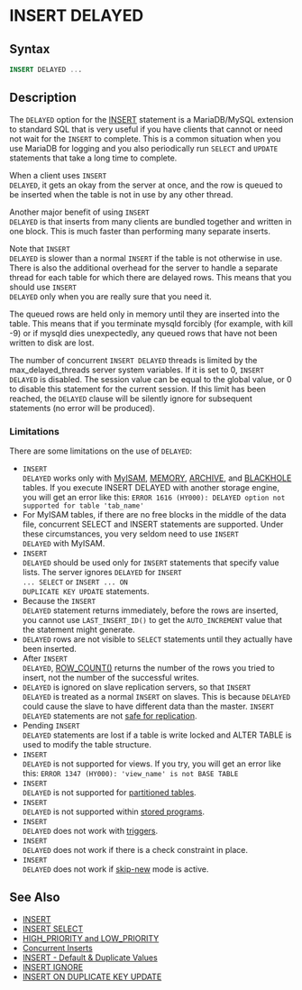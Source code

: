 # INSERT DELAYED

## Syntax

```sql
INSERT DELAYED ...
```

## Description

The <code class="highlight fixed" style="white-space:pre-wrap">DELAYED</code> option for the [INSERT](/sql-statements-structure/sql-statements/data-manipulation/inserting-loading-data/insert)
statement is a MariaDB/MySQL extension to standard SQL that is very useful if you have
clients that cannot or need not wait for the <code class="highlight fixed" style="white-space:pre-wrap">INSERT</code> to
complete. This is a common situation when you use MariaDB for logging and you
also periodically run <code class="highlight fixed" style="white-space:pre-wrap">SELECT</code> and <code class="highlight fixed" style="white-space:pre-wrap">UPDATE</code>
statements that take a long time to complete.

When a client uses <code class="highlight fixed" style="white-space:pre-wrap">INSERT DELAYED</code>, it gets an okay from the
server at once, and the row is queued to be inserted when the table is not in
use by any other thread.

Another major benefit of using <code class="highlight fixed" style="white-space:pre-wrap">INSERT DELAYED</code> is that
inserts from many clients are bundled together and written in one block. This
is much faster than performing many separate inserts.

Note that <code class="highlight fixed" style="white-space:pre-wrap">INSERT DELAYED</code> is slower than a normal
 <code class="highlight fixed" style="white-space:pre-wrap">INSERT</code> if the table is not otherwise in use. There is also
the additional overhead for the server to handle a separate thread for each
table for which there are delayed rows. This means that you should use
<code class="highlight fixed" style="white-space:pre-wrap">INSERT DELAYED</code> only when you are really sure that you need
it.

The queued rows are held only in memory until they are inserted into the table.
This means that if you terminate mysqld forcibly (for example, with kill -9) or
if mysqld dies unexpectedly, any queued rows that have not been written to disk
are lost.

The number of concurrent `INSERT DELAYED` threads is limited by the <a undefined>max_delayed_threads</a> server system variables. If it is set to 0, `INSERT DELAYED` is disabled. The session value can be equal to the global value, or 0 to disable this statement for the current session. If this limit has been reached, the `DELAYED` clause will be silently ignore for subsequent statements (no error will be produced).

### Limitations

There are some limitations on the use of <code class="highlight fixed" style="white-space:pre-wrap">DELAYED</code>:

- <code class="highlight fixed" style="white-space:pre-wrap">INSERT DELAYED</code> works only with [MyISAM](/columns-storage-engines-and-plugins/storage-engines/myisam-storage-engine), [MEMORY](/replication/optimization-and-tuning/query-optimizations/guiduuid-performance/mariadb/memory-storage-engine), [ARCHIVE](/columns-storage-engines-and-plugins/storage-engines/archive),
  and [BLACKHOLE](/columns-storage-engines-and-plugins/storage-engines/blackhole) tables. If you execute INSERT DELAYED with another storage engine, you will get an error like this: `ERROR 1616 (HY000): DELAYED option not supported for table 'tab_name'`
- For MyISAM tables, if there are no free blocks in the middle of the data
  file, concurrent SELECT and INSERT statements are supported. Under these
  circumstances, you very seldom need to use <code class="highlight fixed" style="white-space:pre-wrap">INSERT DELAYED</code>
  with MyISAM.
- <code class="highlight fixed" style="white-space:pre-wrap">INSERT DELAYED</code> should be used only for
  <code class="highlight fixed" style="white-space:pre-wrap">INSERT</code> statements that specify value lists. The server
  ignores <code class="highlight fixed" style="white-space:pre-wrap">DELAYED</code> for <code class="highlight fixed" style="white-space:pre-wrap">INSERT ... SELECT</code>
  or <code class="highlight fixed" style="white-space:pre-wrap">INSERT ... ON DUPLICATE KEY UPDATE</code> statements.
- Because the <code class="highlight fixed" style="white-space:pre-wrap">INSERT DELAYED</code> statement returns immediately,
  before the rows are inserted, you cannot use
  <code class="highlight fixed" style="white-space:pre-wrap">LAST_INSERT_ID()</code> to get the
  <code class="highlight fixed" style="white-space:pre-wrap">AUTO_INCREMENT</code> value that the statement might generate.
- <code class="highlight fixed" style="white-space:pre-wrap">DELAYED</code> rows are not visible to <code class="highlight fixed" style="white-space:pre-wrap">SELECT</code>
  statements until they actually have been inserted.
- After <code class="highlight fixed" style="white-space:pre-wrap">INSERT DELAYED</code>, [ROW_COUNT()](/built-in-functions/secondary-functions/information-functions/row_count) returns the number of the rows you tried to insert, not the number of the successful writes.
- <code class="highlight fixed" style="white-space:pre-wrap">DELAYED</code> is ignored on slave replication servers, so that 
  <code class="highlight fixed" style="white-space:pre-wrap">INSERT DELAYED</code> is treated as a normal
  <code class="highlight fixed" style="white-space:pre-wrap">INSERT</code> on slaves. This is because
  <code class="highlight fixed" style="white-space:pre-wrap">DELAYED</code> could cause the slave to have different data than
  the master. <code class="highlight fixed" style="white-space:pre-wrap">INSERT DELAYED</code> statements are not [safe for replication](/kb/en/unsafe-statements-for-replication/).
- Pending <code class="highlight fixed" style="white-space:pre-wrap">INSERT DELAYED</code> statements are lost if a table is
  write locked and ALTER TABLE is used to modify the table structure.
- <code class="highlight fixed" style="white-space:pre-wrap">INSERT DELAYED</code> is not supported for views. If you try, you will get an error like this: `ERROR 1347 (HY000): 'view_name' is not BASE TABLE`
- <code class="highlight fixed" style="white-space:pre-wrap">INSERT DELAYED</code> is not supported for [partitioned tables](/kb/en/managing-mariadb-partitioning/).
- <code class="highlight fixed" style="white-space:pre-wrap">INSERT DELAYED</code> is not supported within [stored programs](/kb/en/stored-programs-and-views/).
- <code class="highlight fixed" style="white-space:pre-wrap">INSERT DELAYED</code> does not work with [triggers](/programming-customizing-mariadb/triggers-events/triggers).
- <code class="highlight fixed" style="white-space:pre-wrap">INSERT DELAYED</code> does not work if there is a check constraint in place.
- <code class="highlight fixed" style="white-space:pre-wrap">INSERT DELAYED</code> does not work if [skip-new](/kb/en/mysqld-options/#-skip-new) mode is active.

## See Also

- [INSERT](/sql-statements-structure/sql-statements/data-manipulation/inserting-loading-data/insert)
- [INSERT SELECT](/sql-statements-structure/sql-statements/data-manipulation/inserting-loading-data/insert-select)
- [HIGH_PRIORITY and LOW_PRIORITY](/sql-statements-structure/sql-statements/data-manipulation/changing-deleting-data/high_priority-and-low_priority)
- [Concurrent Inserts](/sql-statements-structure/sql-statements/data-manipulation/inserting-loading-data/concurrent-inserts)
- [INSERT - Default &amp; Duplicate Values](/sql-statements-structure/sql-statements/data-manipulation/inserting-loading-data/insert-default-duplicate-values)
- [INSERT IGNORE](/sql-statements-structure/sql-statements/data-manipulation/inserting-loading-data/insert-ignore)
- [INSERT ON DUPLICATE KEY UPDATE](/sql-statements-structure/sql-statements/data-manipulation/inserting-loading-data/insert-on-duplicate-key-update)